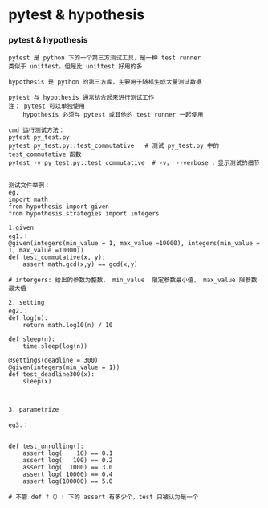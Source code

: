 # pytest & hypothesis

### pytest & hypothesis

    pytest 是 python 下的一个第三方测试工具，是一种 test runner
    类似于 unittest，但是比 unittest 好用的多
    
    hypothesis 是 python 的第三方库，主要用于随机生成大量测试数据
  
    pytest 与 hypothesis 通常结合起来进行测试工作
    注： pytest 可以单独使用
        hypothesis 必须与 pytest 或其他的 test runner 一起使用
    
    cmd 运行测试方法：
    pytest py_test.py
    pytest py_test.py::test_commutative   # 测试 py_test.py 中的 test_commutative 函数
    pytest -v py_test.py::test_commutative  # -v， --verbose ，显示测试的细节
    
    
    测试文件举例：
    eg. 
    import math
    from hypothesis import given
    from hypothesis.strategies import integers

    1.given 
    eg1.：
    @given(integers(min_value = 1, max_value =10000), integers(min_value = 1, max_value =10000))
    def test_commutative(x, y):
        assert math.gcd(x,y) == gcd(x,y)
        
    # intergers: 给出的参数为整数， min_value  限定参数最小值， max_value 限参数最大值
    
    2. setting
    eg2.：
    def log(n):
        return math.log10(n) / 10
    
    def sleep(n):
        time.sleep(log(n))
    
    @settings(deadline = 300)
    @given(integers(min_value = 1))
    def test_deadline300(x):
        sleep(x)
    
    
    
    3. parametrize
    
    eg3.：

    
    def test_unrolling():
        assert log(    10) == 0.1
        assert log(   100) == 0.2
        assert log(  1000) == 3.0
        assert log( 10000) == 0.4
        assert log(100000) == 5.0
    
    # 不管 def f（）: 下的 assert 有多少个，test 只被认为是一个    
    
    
    




